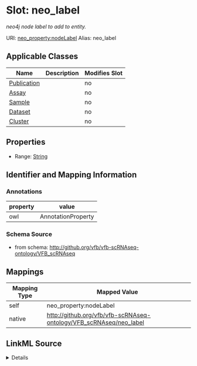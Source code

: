 

# Slot: neo_label 


_neo4j node label to add to entity._





URI: [neo_property:nodeLabel](http://n2o.neo/property/nodeLabel)
Alias: neo_label

<!-- no inheritance hierarchy -->





## Applicable Classes

| Name | Description | Modifies Slot |
| --- | --- | --- |
| [Publication](Publication.md) |  |  no  |
| [Assay](Assay.md) |  |  no  |
| [Sample](Sample.md) |  |  no  |
| [Dataset](Dataset.md) |  |  no  |
| [Cluster](Cluster.md) |  |  no  |







## Properties

* Range: [String](String.md)





## Identifier and Mapping Information





### Annotations

| property | value |
| --- | --- |
| owl | AnnotationProperty |




### Schema Source


* from schema: http://github.org/vfb/vfb-scRNAseq-ontology/VFB_scRNAseq




## Mappings

| Mapping Type | Mapped Value |
| ---  | ---  |
| self | neo_property:nodeLabel |
| native | http://github.org/vfb/vfb-scRNAseq-ontology/VFB_scRNAseq/neo_label |




## LinkML Source

<details>
```yaml
name: neo_label
annotations:
  owl:
    tag: owl
    value: AnnotationProperty
description: neo4j node label to add to entity.
from_schema: http://github.org/vfb/vfb-scRNAseq-ontology/VFB_scRNAseq
rank: 1000
slot_uri: neo_property:nodeLabel
alias: neo_label
domain_of:
- Dataset
- Sample
- Assay
- Cluster
- Publication
range: string

```
</details>